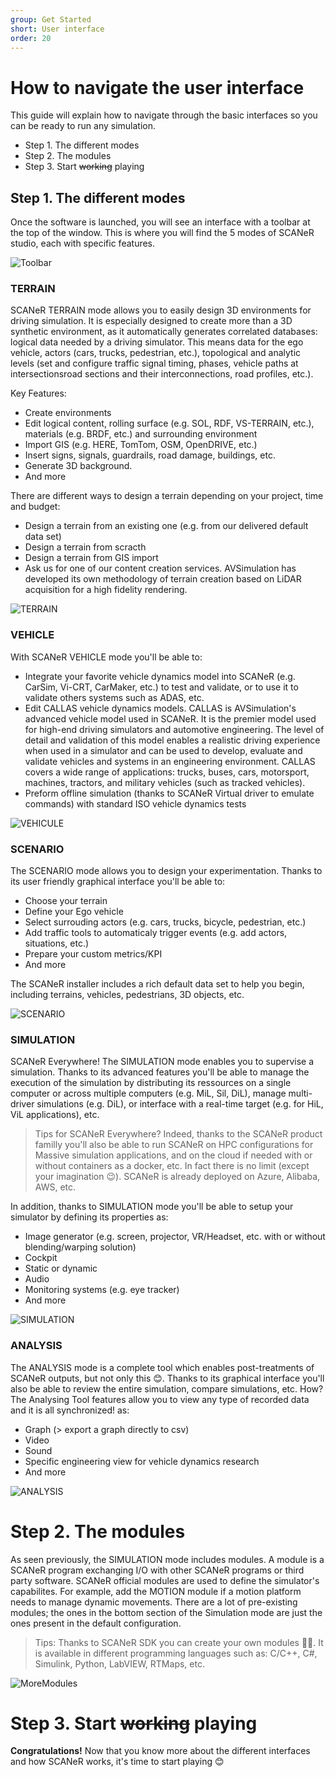 ```yaml
---
group: Get Started
short: User interface
order: 20
---
```


# How to navigate the user interface

This guide will explain how to navigate through the basic interfaces so you can be ready to run any simulation.

* Step 1. The different modes
* Step 2. The modules
* Step 3. Start ~~working~~ playing

## Step 1. The different modes

Once the software is launched, you will see an interface with a toolbar at the top of the window. This is where you will find the 5 modes of SCANeR studio, each with specific features.

![Toolbar](./assets/Toolbar.PNG)

### TERRAIN

SCANeR TERRAIN mode allows you to easily design 3D environments for driving simulation.
It is especially designed to create more than a 3D synthetic environment, as it automatically generates correlated databases: logical data needed by a driving simulator.
This means data for the ego vehicle, actors (cars, trucks, pedestrian, etc.), topological and analytic levels (set and configure traffic signal timing, phases, vehicle paths at intersectionsroad sections and their interconnections, road profiles, etc.).

Key Features:
* Create environments
* Edit logical content, rolling surface (e.g. SOL, RDF, VS-TERRAIN, etc.), materials (e.g. BRDF, etc.) and surrounding environment
* Import GIS (e.g. HERE, TomTom, OSM, OpenDRIVE, etc.)
* Insert signs, signals, guardrails, road damage, buildings, etc.
* Generate 3D background.
* And more

There are different ways to design a terrain depending on your project, time and budget:

* Design a terrain from an existing one (e.g. from our delivered default data set)
* Design a terrain from scracth
* Design a terrain from GIS import
* Ask us for one of our content creation services. AVSimulation has developed its own methodology of terrain creation based on LiDAR acquisition for a high fidelity rendering.

![TERRAIN](./assets/TERRAIN.PNG)

### VEHICLE

With SCANeR VEHICLE mode you'll be able to:
* Integrate your favorite vehicle dynamics model into SCANeR (e.g. CarSim, Vi-CRT, CarMaker, etc.) to test and validate, or to use it to validate others systems such as ADAS, etc.
* Edit CALLAS vehicle dynamics models. CALLAS is AVSimulation's advanced vehicle model used in SCANeR. It is the premier model used for high-end driving simulators and automotive engineering. The level of detail and validation of this model enables a realistic driving experience when used in a simulator and can be used to develop, evaluate and validate vehicles and systems in an engineering environment. CALLAS covers a wide range of applications: trucks, buses, cars, motorsport, machines, tractors, and military vehicles (such as tracked vehicles). 
* Preform offline simulation (thanks to SCANeR Virtual driver to emulate commands) with standard ISO vehicle dynamics tests

![VEHICULE](./assets/VEHICULE.PNG)

### SCENARIO

The SCENARIO mode allows you to design your experimentation. Thanks to its user friendly graphical interface you'll be able to:
* Choose your terrain
* Define your Ego vehicle
* Select surrouding actors (e.g. cars, trucks, bicycle, pedestrian, etc.)
* Add traffic tools to automaticaly trigger events (e.g. add actors, situations, etc.)
* Prepare your custom metrics/KPI
* And more

The SCANeR installer includes a rich default data set to help you begin, including terrains, vehicles, pedestrians, 3D objects, etc.

![SCENARIO](./assets/SCENARIO.PNG)

### SIMULATION

SCANeR Everywhere!
The SIMULATION mode enables you to supervise a simulation. Thanks to its advanced features you'll be able to manage the execution of the simulation by distributing its ressources on a single computer or across multiple computers (e.g. MiL, Sil, DiL), manage multi-driver simulations (e.g. DiL), or interface with a real-time target (e.g. for HiL, ViL applications), etc.
> Tips for SCANeR Everywhere? Indeed, thanks to the SCANeR product familly you'll also be able to run SCANeR on HPC configurations for Massive simulation applications, and on the cloud if needed with or without containers as a docker, etc. In fact there is no limit (except your imagination 😉). SCANeR is already deployed on Azure, Alibaba, AWS, etc.

In addition, thanks to SIMULATION mode you'll be able to setup your simulator by defining its properties as:
* Image generator (e.g. screen, projector, VR/Headset, etc. with or without blending/warping solution)
* Cockpit
* Static or dynamic
* Audio
* Monitoring systems (e.g. eye tracker)
* And more

![SIMULATION](./assets/SIMULATION.PNG)

### ANALYSIS

The ANALYSIS mode is a complete tool which enables post-treatments of SCANeR outputs, but not only this 😊. Thanks to its graphical interface you'll also be able to review the entire simulation, compare simulations, etc. How? The Analysing Tool features allow you to view any type of recorded data and it is all synchronized! as:
* Graph (> export a graph directly to csv)
* Video
* Sound
* Specific engineering view for vehicle dynamics research
* And more

![ANALYSIS](./assets/ANALYSIS.PNG)

# Step 2. The modules

As seen previously, the SIMULATION mode includes modules. A module is a SCANeR program exchanging I/O with other SCANeR programs or third party software.
SCANeR official modules are used to define the simulator's capabilites. For example, add the MOTION module if a motion platform needs to manage dynamic movements. There are a lot of pre-existing modules; the ones in the bottom section of the Simulation mode are just the ones present in the default configuration.
> Tips: Thanks to SCANeR SDK you can create your own modules 👍🏻.
> It is available in different programming languages such as: C/C++, C#, Simulink, Python, LabVIEW, RTMaps, etc.

![MoreModules](./assets/MoreModules.PNG)

# Step 3. Start ~~working~~ playing

**Congratulations!** Now that you know more about the different interfaces and how SCANeR works, it's time to start playing 😊
